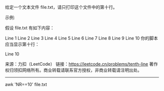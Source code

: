 给定一个文本文件 file.txt，请只打印这个文件中的第十行。

示例:

假设 file.txt 有如下内容：

Line 1
Line 2
Line 3
Line 4
Line 5
Line 6
Line 7
Line 8
Line 9
Line 10
你的脚本应当显示第十行：

Line 10

来源：力扣（LeetCode）
链接：https://leetcode.cn/problems/tenth-line
著作权归领扣网络所有。商业转载请联系官方授权，非商业转载请注明出处。

---

awk 'NR==10' file.txt